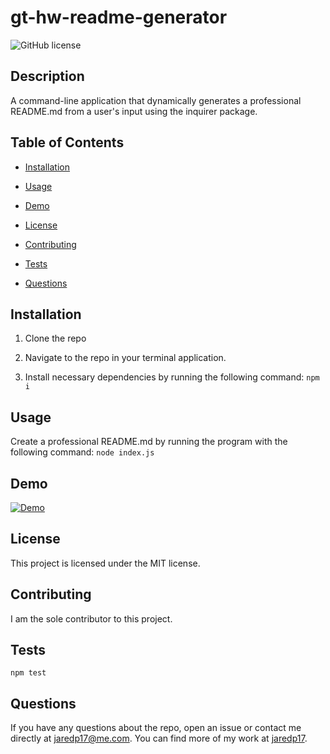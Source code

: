 # gt-hw-readme-generator

![GitHub license](https://img.shields.io/badge/license-MIT-blue.svg)

## Description

A command-line application that dynamically generates a professional README.md from a user's input using the inquirer package.

## Table of Contents

- [Installation](#installation)

- [Usage](#usage)

- [Demo](#demo)

- [License](#license)

- [Contributing](#contributing)

- [Tests](#tests)

- [Questions](#questions)

## Installation

1. Clone the repo

2. Navigate to the repo in your terminal application.

3. Install necessary dependencies by running the following command: `npm i`

## Usage

Create a professional README.md by running the program with the following command: `node index.js`

## Demo

[![Demo](./Assets/demo.gif)](./Assets/demo.webm)

## License

This project is licensed under the MIT license.

## Contributing

I am the sole contributor to this project.

## Tests

```shell
npm test
```

## Questions

If you have any questions about the repo, open an issue or contact me directly at jaredp17@me.com. You can find more of my work at [jaredp17](https://github.com/jaredp17/).
